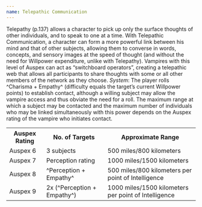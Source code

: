 ```yaml
---
name: Telepathic Communication
---
```


Telepathy (p.137) allows a character to pick up only the surface thoughts of other individuals, and to speak to one at a time. With Telepathic Communication, a character can form a more powerful link between his mind and that of other subjects, allowing them to converse in words, concepts, and sensory images at the speed of thought (and without the need for Willpower expenditure, unlike with Telepathy). Vampires with this level of Auspex can act as “switchboard operators”, creating a telepathic web that allows all participants to share thoughts with some or all other members of the network as they choose.
_System_: The player rolls ^Charisma + Empathy^ (difficulty equals the target’s current Willpower points) to establish contact, although a willing subject may allow the vampire access and thus obviate the need for a roll. The maximum range at which a subject may be contacted and the maximum number of individuals who may be linked simultaneously with this power depends on the Auspex rating of the vampire who initiates contact.
<table><tr><th>Auspex Rating</th><th>No. of Targets</th><th>Approximate Range</th></tr><tr><td>Auspex 6</td><td>3 subjects</td><td>500 miles/800 kilometers</td></tr><tr><td>Auspex 7</td><td>Perception rating</td><td>1000 miles/1500 kilometers</td></tr><tr><td>Auspex 8</td><td>^Perception + Empathy^</td><td>500 miles/800 kilometers per point of Intelligence</td></tr><tr><td>Auspex 9</td><td>2x (^Perception + Empathy^)</td><td>1000 miles/1500 kilometers per point of Intelligence</td></tr></table>